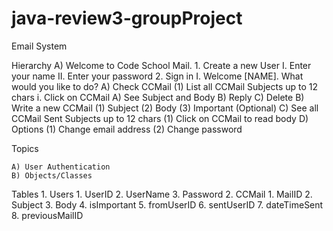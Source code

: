 # java-review3-groupProject



Email System

Hierarchy
    A) Welcome to Code School Mail.
        1. Create a new User
            I. Enter your name
            II. Enter your password
        2. Sign in
            I. Welcome [NAME]. What would you like to do?
                A) Check CCMail
                    (1) List all CCMail Subjects up to 12 chars
                        i. Click on CCMail
                            A) See Subject and Body
                            B) Reply
                            C) Delete
                B) Write a new CCMail
                    (1) Subject
                    (2) Body
                    (3) Important (Optional)
                C) See all CCMail Sent Subjects up to 12 chars
                    (1) Click on CCMail to read body
                D) Options
                    (1) Change email address
                    (2) Change password


Topics

    A) User Authentication
    B) Objects/Classes

Tables
    1. Users
        1. UserID
        2. UserName
        3. Password
    2. CCMail
        1. MailID
        2. Subject
        3. Body
        4. isImportant
        5. fromUserID
        6. sentUserID
        7. dateTimeSent
        8. previousMailID

